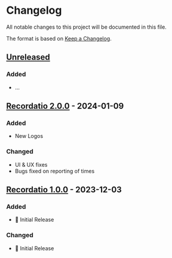 # Changelog

All notable changes to this project will be documented in this file.

The format is based on [Keep a Changelog](https://keepachangelog.com/en/1.0.0/).

## [Unreleased](https://github.com/UWLSimulationCentre/Recordatio/compare/...HEAD)

### Added
- ...

## [Recordatio 2.0.0](https://github.com/UWLSimulationCentre/Recordatio/releases/tag/Recordatio-2.0.0) - 2024-01-09

### Added
- New Logos

### Changed
- UI & UX fixes
- Bugs fixed on reporting of times


## [Recordatio 1.0.0](https://github.com/UWLSimulationCentre/Recordatio/releases/tag/Recordatio-1.0.0) - 2023-12-03

### Added
- 🌱 Initial Release

### Changed
- 🌱 Initial Release
